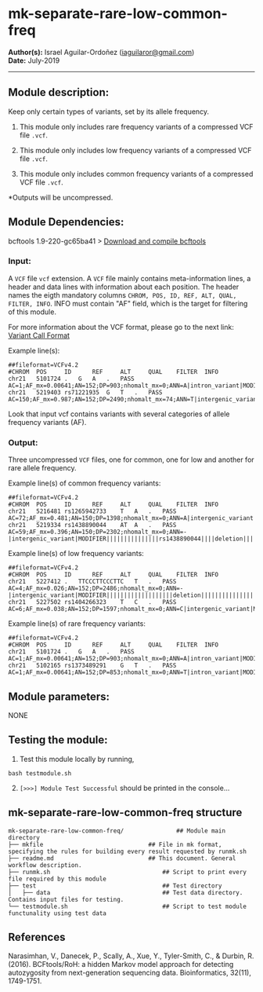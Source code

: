 # mk-separate-rare-low-common-freq
**Author(s):** Israel Aguilar-Ordoñez (iaguilaror@gmail.com)  
**Date:** July-2019  

---

## Module description:
Keep only certain types of variants, set by its allele frequency.

1. This module only includes rare frequency variants of a compressed VCF file `.vcf`.

2. This module only includes low frequency variants of a compressed VCF file `.vcf`.

3. This module only includes common frequency variants of a compressed VCF file `.vcf`.

*Outputs will be uncompressed.

## Module Dependencies:
bcftools 1.9-220-gc65ba41 >
[Download and compile bcftools](https://samtools.github.io/bcftools/)

### Input:

A `VCF` file `vcf` extension. A `VCF` file mainly contains meta-information lines, a header and data lines with information about each position. The header names the eigth mandatory columns `CHROM, POS, ID, REF, ALT, QUAL, FILTER, INFO`. INFO must contain "AF" field, which is the target for filtering of this module.

For more information about the VCF format, please go to the next link: [Variant Call Format](https://www.internationalgenome.org/wiki/Analysis/Variant%20Call%20Format/vcf-variant-call-format-version-40/)


Example line(s):
```
##fileformat=VCFv4.2
#CHROM  POS     ID      REF     ALT     QUAL    FILTER  INFO
chr21	5101724	.	G	A	.	PASS	AC=1;AF_mx=0.00641;AN=152;DP=903;nhomalt_mx=0;ANN=A|intron_variant|MODIFIER|GATD3B|ENSG00000280071|Transcript|ENST00000624810.3|protein_coding||4/5|ENST00000624810.3:c.357+19987C>T|||||||||-1|cds_start_NF&cds_end_NF|SNV|HGNC|HGNC:53816||5|||ENSP00000485439||A0A096LP73|UPI0004F23660|||||||chr21:g.5101724G>A||||||||||||||||||||||||||||2.079|0.034663||||||||||||||||||||||||||||||||||||||||||||||||||||||||||||||||||||||||||||||||
chr21	5219403	rs71221935	G	T	.	PASS	AC=150;AF_mx=0.987;AN=152;DP=2490;nhomalt_mx=74;ANN=T|intergenic_variant|MODIFIER|||||||||||||||rs71221935||||SNV|||||||||||||||||chr21:g.5219403G>T||||||||||||||||||||||||||||9.129|0.712287||||||||||||||||||||||||||||||||||||||||||||||||||||||||||||||||||||||||||||||||
```
Look that input vcf contains variants with several categories of allele frequency variants (AF).

### Output:

Three uncompressed `VCF` files, one for common, one for low and another for rare allele frequency.

Example line(s) of common frequency variants:  
```
##fileformat=VCFv4.2
#CHROM  POS     ID      REF     ALT     QUAL    FILTER  INFO
chr21	5216481	rs1265942733	T	A	.	PASS	AC=72;AF_mx=0.481;AN=150;DP=1398;nhomalt_mx=0;ANN=A|intergenic_variant|MODIFIER|||||||||||||||rs1265942733||||SNV|||||||||||||||||chr21:g.5216481T>A||||||||||||||||||||||||||||8.338|0.617038||||||||||||||||||||||||||||||||||||||||||||||||||||||||||||||||||||||||||||||||
chr21	5219334	rs1438890044	AT	A	.	PASS	AC=59;AF_mx=0.396;AN=150;DP=2302;nhomalt_mx=0;ANN=-|intergenic_variant|MODIFIER|||||||||||||||rs1438890044||||deletion|||||||||||||||||chr21:g.5219335del||||||||||||||||||||||||||||3.288|0.152540||||||||||||||||||||||||||||||||||||||||||||||||||||||||||||||||||||||||||||||||
```
Example line(s) of low frequency variants:  
```
##fileformat=VCFv4.2
#CHROM  POS     ID      REF     ALT     QUAL    FILTER  INFO
chr21	5227412	.	TTCCCTTCCCTTC	T	.	PASS	AC=4;AF_mx=0.026;AN=152;DP=2486;nhomalt_mx=0;ANN=-|intergenic_variant|MODIFIER|||||||||||||||||||deletion|||||||||||||||||chr21:g.5227413_5227424del|||||||||||||||||||||||||||||||||||||||||||||||||||||||||||||||||||||||||||||||||||||||||||||||||||||||||||||
chr21	5227502	rs1404266323	T	C	.	PASS	AC=6;AF_mx=0.038;AN=152;DP=1597;nhomalt_mx=0;ANN=C|intergenic_variant|MODIFIER|||||||||||||||rs1404266323||||SNV|||||||||||||||||chr21:g.5227502T>C||||||||||||||||||||||||||||10.86|0.891972||||||||||||||||||||||||||||||||||||||||||||||||||||||||||||||||||||||||||||||||
```

Example line(s) of rare frequency variants:  
```
##fileformat=VCFv4.2
#CHROM  POS     ID      REF     ALT     QUAL    FILTER  INFO
chr21	5101724	.	G	A	.	PASS	AC=1;AF_mx=0.00641;AN=152;DP=903;nhomalt_mx=0;ANN=A|intron_variant|MODIFIER|GATD3B|ENSG00000280071|Transcript|ENST00000624810.3|protein_coding||4/5|ENST00000624810.3:c.357+19987C>T|||||||||-1|cds_start_NF&cds_end_NF|SNV|HGNC|HGNC:53816||5|||ENSP00000485439||A0A096LP73|UPI0004F23660|||||||chr21:g.5101724G>A||||||||||||||||||||||||||||2.079|0.034663||||||||||||||||||||||||||||||||||||||||||||||||||||||||||||||||||||||||||||||||
chr21	5102165	rs1373489291	G	T	.	PASS	AC=1;AF_mx=0.00641;AN=152;DP=853;nhomalt_mx=0;ANN=T|intron_variant|MODIFIER|GATD3B|ENSG00000280071|Transcript|ENST00000624810.3|protein_coding||4/5|ENST00000624810.3:c.357+19546C>A|||||||rs1373489291||-1|cds_start_NF&cds_end_NF|SNV|HGNC|HGNC:53816||5|||ENSP00000485439||A0A096LP73|UPI0004F23660|||||||chr21:g.5102165G>T||||||||||||||||||||||||||||5.009|0.275409||||||||||||||||||||||||||||||||||||||||||||||||||||||||||||||||||||||||||||||||
```

## Module parameters:
NONE

## Testing the module:

1. Test this module locally by running,
```
bash testmodule.sh
```

2. `[>>>] Module Test Successful` should be printed in the console...

## mk-separate-rare-low-common-freq structure

````
mk-separate-rare-low-common-freq/				## Module main directory
├── mkfile								## File in mk format, specifying the rules for building every result requested by runmk.sh
├── readme.md							## This document. General workflow description.
├── runmk.sh								## Script to print every file required by this module
├── test									## Test directory
│   ├── data								## Test data directory. Contains input files for testing.
└── testmodule.sh							## Script to test module functunality using test data
````

## References
Narasimhan, V., Danecek, P., Scally, A., Xue, Y., Tyler-Smith, C., & Durbin, R. (2016). BCFtools/RoH: a hidden Markov model approach for detecting autozygosity from next-generation sequencing data. Bioinformatics, 32(11), 1749-1751.
